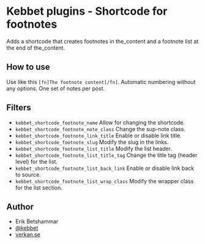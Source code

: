 # Kebbet plugins - Shortcode for footnotes
Adds a shortcode that creates footnotes in the_content and a footnote list at the end of the_content.

## How to use
Use like this `[fn]The footnote content[/fn]`. Automatic numbering without any options. One set of notes per post.

## Filters
- `kebbet_shortcode_footnote_name` Allow for changing the shortcode.
- `kebbet_shortcode_footnote_note_class` Change the sup-note class.
- `kebbet_shortcode_footnote_link_title` Enable or disable link title.
- `kebbet_shortcode_footnote_slug` Modify the slug in the links.
- `kebbet_shortcode_footnote_list_title` Modify the list header.
- `kebbet_shortcode_footnote_list_title_tag` Change the title tag (header level) for the list.
- `kebbet_shortcode_footnote_list_back_link` Enable or disable link back to source.
- `kebbet_shortcode_footnote_list_wrap_class` Modify the wrapper class for the list section.

## Author
- Erik Betshammar
- [@kebbet](https://github.com/kebbet)
- [verkan.se](https://verkan.se)